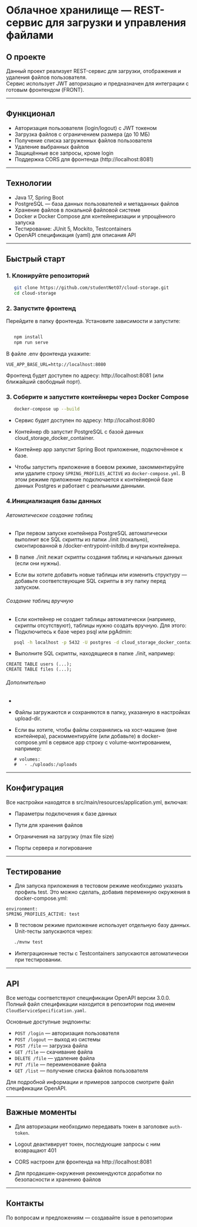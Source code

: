 # Облачное хранилище — REST-сервис для загрузки и управления файлами

## О проекте

Данный проект реализует REST-сервис для загрузки, отображения и удаления файлов пользователя.  
Сервис использует JWT авторизацию и предназначен для интеграции с готовым фронтендом (FRONT).

---

## Функционал

- Авторизация пользователя (login/logout) с JWT токеном
- Загрузка файлов с ограничением размера (до 10 МБ)
- Получение списка загруженных файлов пользователя
- Удаление выбранных файлов
- Защищённые все запросы, кроме login
- Поддержка CORS для фронтенда (http://localhost:8081)

---

## Технологии

- Java 17, Spring Boot
- PostgreSQL — база данных пользователей и метаданных файлов
- Хранение файлов в локальной файловой системе
- Docker и Docker Compose для контейнеризации и упрощённого запуска
- Тестирование: JUnit 5, Mockito, Testcontainers
- OpenAPI спецификация (yaml) для описания API

---

## Быстрый старт

### 1. Клонируйте репозиторий
```bash
   git clone https://github.com/studentNetO7/cloud-storage.git
   cd cloud-storage
```

### 2. Запустите фронтенд
Перейдите в папку фронтенда. Установите зависимости и запустите:

```bash

   npm install
   npm run serve
```
В файле .env фронтенда укажите:

```
VUE_APP_BASE_URL=http://localhost:8080
```
Фронтенд будет доступен по адресу: http://localhost:8081 (или ближайший свободный порт).


### 3. Соберите и запустите контейнеры через Docker Compose
```bash
   docker-compose up --build
```
- Сервис будет доступен по адресу: http://localhost:8080

- Контейнер db запустит PostgreSQL с базой данных cloud_storage_docker_container.

- Контейнер app запустит Spring Boot приложение, подключённое к базе.

- Чтобы запустить приложение в боевом режиме, закомментируйте или удалите строку `SPRING_PROFILES_ACTIVE` из `docker-compose.yml`. В этом режиме приложение подключается к контейнерной базе данных Postgres и работает с реальными данными.

### 4.Инициализация базы данных

###### Автоматическое создание таблиц

- При первом запуске контейнера PostgreSQL автоматически выполнит все SQL скрипты из папки ./init (локально), смонтированной в /docker-entrypoint-initdb.d внутри контейнера.

- В папке ./init лежат скрипты создания таблиц и начальных данных (если они нужны).

- Если вы хотите добавить новые таблицы или изменить структуру — добавьте соответствующие SQL скрипты в эту папку перед запуском.

###### Создание таблиц вручную
- Если контейнер не создает таблицы автоматически (например, скрипты отсутствуют), таблицы нужно создать вручную. Для этого: 
- Подключитесь к базе через psql или pgAdmin:

```bash
   psql -h localhost -p 5432 -U postgres -d cloud_storage_docker_container
```
- Выполните SQL скрипты, находящиеся в папке ./init, например:

``` 
CREATE TABLE users (...);
CREATE TABLE files (...);
```

###### Дополнительно
- 
- Файлы загружаются и сохраняются в папку, указанную в настройках upload-dir.

- Если вы хотите, чтобы файлы сохранялись на хост-машине (вне контейнера), раскомментируйте (или добавьте) в docker-compose.yml в сервисе app строку с volume-монтированием, например:

``` 
   # volumes:
   #   - ./uploads:/uploads
``` 
---

## Конфигурация
Все настройки находятся в src/main/resources/application.yml, включая:

- Параметры подключения к базе данных

- Пути для хранения файлов

- Ограничения на загрузку (max file size)

- Порты сервера и логирование

---

## Тестирование

- Для запуска приложения в тестовом режиме необходимо указать профиль test. Это можно сделать, добавив переменную окружения в docker-compose.yml:
```
environment:
SPRING_PROFILES_ACTIVE: test
```
- В тестовом режиме приложение использует отдельную базу данных.
Unit-тесты запускаются через:

```bash
   ./mvnw test
```
- Интеграционные тесты с Testcontainers запускаются автоматически при тестировании.

---

## API

Все методы соответствуют спецификации OpenAPI версии 3.0.0. Полный файл спецификации находится в репозитории под именем `CloudServiceSpecification.yaml`.

Основные доступные эндпоинты:

- `POST /login` — авторизация пользователя
- `POST /logout` — выход из системы
- `POST /file` — загрузка файла
- `GET /file` — скачивание файла
- `DELETE /file` — удаление файла
- `PUT /file` — переименование файла
- `GET /list` — получение списка файлов пользователя

 Для подробной информации и примеров запросов смотрите файл спецификации OpenAPI.

---

## Важные моменты
- Для авторизации необходимо передавать токен в заголовке `auth-token`.

- Logout деактивирует токен, последующие запросы с ним возвращают 401

- CORS настроен для фронтенда на http://localhost:8081

- Для продакшен-окружения рекомендуются доработки по безопасности и хранению файлов

---

## Контакты
По вопросам и предложениям — создавайте issue в репозитории